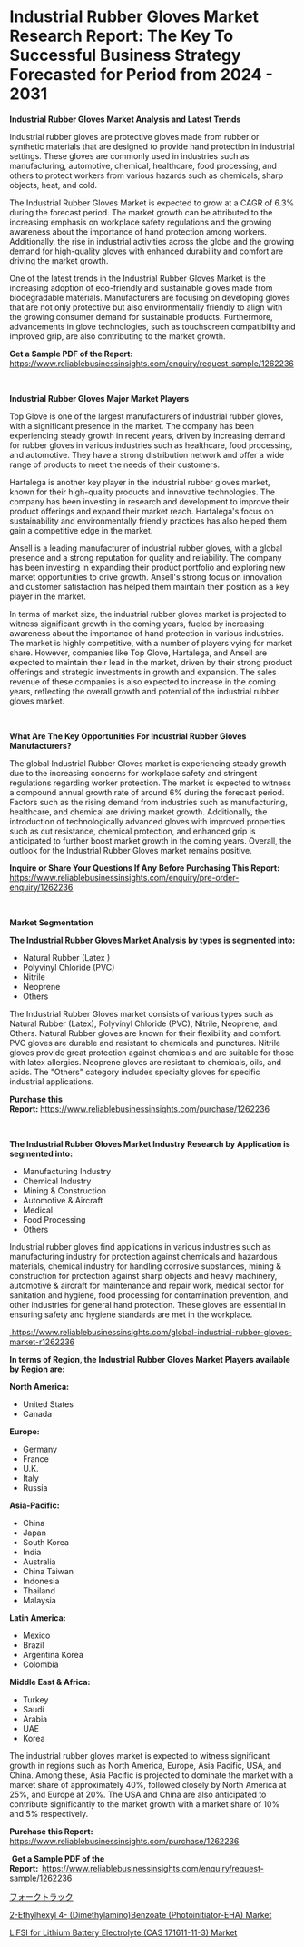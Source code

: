 <p><h1>Industrial Rubber Gloves Market Research Report: The Key To Successful Business Strategy Forecasted for Period from 2024 - 2031</h1></p><p><strong>Industrial Rubber Gloves Market Analysis and Latest Trends</strong></p>
<p><p>Industrial rubber gloves are protective gloves made from rubber or synthetic materials that are designed to provide hand protection in industrial settings. These gloves are commonly used in industries such as manufacturing, automotive, chemical, healthcare, food processing, and others to protect workers from various hazards such as chemicals, sharp objects, heat, and cold.</p><p>The Industrial Rubber Gloves Market is expected to grow at a CAGR of 6.3% during the forecast period. The market growth can be attributed to the increasing emphasis on workplace safety regulations and the growing awareness about the importance of hand protection among workers. Additionally, the rise in industrial activities across the globe and the growing demand for high-quality gloves with enhanced durability and comfort are driving the market growth.</p><p>One of the latest trends in the Industrial Rubber Gloves Market is the increasing adoption of eco-friendly and sustainable gloves made from biodegradable materials. Manufacturers are focusing on developing gloves that are not only protective but also environmentally friendly to align with the growing consumer demand for sustainable products. Furthermore, advancements in glove technologies, such as touchscreen compatibility and improved grip, are also contributing to the market growth.</p></p>
<p><strong>Get a Sample PDF of the Report:&nbsp;</strong> <a href="https://www.reliablebusinessinsights.com/enquiry/request-sample/1262236">https://www.reliablebusinessinsights.com/enquiry/request-sample/1262236</a></p>
<p>&nbsp;</p>
<p><strong>Industrial Rubber Gloves Major Market Players</strong></p>
<p><p>Top Glove is one of the largest manufacturers of industrial rubber gloves, with a significant presence in the market. The company has been experiencing steady growth in recent years, driven by increasing demand for rubber gloves in various industries such as healthcare, food processing, and automotive. They have a strong distribution network and offer a wide range of products to meet the needs of their customers.</p><p>Hartalega is another key player in the industrial rubber gloves market, known for their high-quality products and innovative technologies. The company has been investing in research and development to improve their product offerings and expand their market reach. Hartalega's focus on sustainability and environmentally friendly practices has also helped them gain a competitive edge in the market.</p><p>Ansell is a leading manufacturer of industrial rubber gloves, with a global presence and a strong reputation for quality and reliability. The company has been investing in expanding their product portfolio and exploring new market opportunities to drive growth. Ansell's strong focus on innovation and customer satisfaction has helped them maintain their position as a key player in the market.</p><p>In terms of market size, the industrial rubber gloves market is projected to witness significant growth in the coming years, fueled by increasing awareness about the importance of hand protection in various industries. The market is highly competitive, with a number of players vying for market share. However, companies like Top Glove, Hartalega, and Ansell are expected to maintain their lead in the market, driven by their strong product offerings and strategic investments in growth and expansion. The sales revenue of these companies is also expected to increase in the coming years, reflecting the overall growth and potential of the industrial rubber gloves market.</p></p>
<p>&nbsp;</p>
<p><strong>What Are The Key Opportunities For Industrial Rubber Gloves Manufacturers?</strong></p>
<p><p>The global Industrial Rubber Gloves market is experiencing steady growth due to the increasing concerns for workplace safety and stringent regulations regarding worker protection. The market is expected to witness a compound annual growth rate of around 6% during the forecast period. Factors such as the rising demand from industries such as manufacturing, healthcare, and chemical are driving market growth. Additionally, the introduction of technologically advanced gloves with improved properties such as cut resistance, chemical protection, and enhanced grip is anticipated to further boost market growth in the coming years. Overall, the outlook for the Industrial Rubber Gloves market remains positive.</p></p>
<p><strong>Inquire or Share Your Questions If Any Before Purchasing This Report:</strong> <a href="https://www.reliablebusinessinsights.com/enquiry/pre-order-enquiry/1262236">https://www.reliablebusinessinsights.com/enquiry/pre-order-enquiry/1262236</a></p>
<p>&nbsp;</p>
<p><strong>Market Segmentation</strong></p>
<p><strong>The Industrial Rubber Gloves Market Analysis by types is segmented into:</strong></p>
<p><ul><li>Natural Rubber (Latex )</li><li>Polyvinyl Chloride (PVC)</li><li>Nitrile</li><li>Neoprene</li><li>Others</li></ul></p>
<p><p>The Industrial Rubber Gloves market consists of various types such as Natural Rubber (Latex), Polyvinyl Chloride (PVC), Nitrile, Neoprene, and Others. Natural Rubber gloves are known for their flexibility and comfort. PVC gloves are durable and resistant to chemicals and punctures. Nitrile gloves provide great protection against chemicals and are suitable for those with latex allergies. Neoprene gloves are resistant to chemicals, oils, and acids. The "Others" category includes specialty gloves for specific industrial applications.</p></p>
<p><strong>Purchase this Report:&nbsp;</strong><a href="https://www.reliablebusinessinsights.com/purchase/1262236">https://www.reliablebusinessinsights.com/purchase/1262236</a></p>
<p>&nbsp;</p>
<p><strong>The Industrial Rubber Gloves Market Industry Research by Application is segmented into:</strong></p>
<p><ul><li>Manufacturing Industry</li><li>Chemical Industry</li><li>Mining & Construction</li><li>Automotive & Aircraft</li><li>Medical</li><li>Food Processing</li><li>Others</li></ul></p>
<p><p>Industrial rubber gloves find applications in various industries such as manufacturing industry for protection against chemicals and hazardous materials, chemical industry for handling corrosive substances, mining & construction for protection against sharp objects and heavy machinery, automotive & aircraft for maintenance and repair work, medical sector for sanitation and hygiene, food processing for contamination prevention, and other industries for general hand protection. These gloves are essential in ensuring safety and hygiene standards are met in the workplace.</p></p>
<p><a href="https://www.reliablebusinessinsights.com/global-industrial-rubber-gloves-market-r1262236">&nbsp;https://www.reliablebusinessinsights.com/global-industrial-rubber-gloves-market-r1262236</a></p>
<p><strong>In terms of Region, the Industrial Rubber Gloves Market Players available by Region are:</strong></p>
<p>
    <p> <strong> North America: </strong>
        <ul>
            <li>United States</li>
            <li>Canada</li>
        </ul>
        </p> 
    <p> <strong> Europe: </strong>
        <ul>
            <li>Germany</li>
            <li>France</li>
            <li>U.K.</li>
            <li>Italy</li>
            <li>Russia</li>
        </ul>
        </p> 
    <p> <strong> Asia-Pacific: </strong>
        <ul>
            <li>China</li>
            <li>Japan</li>
            <li>South Korea</li>
            <li>India</li>
            <li>Australia</li>
            <li>China Taiwan</li>
            <li>Indonesia</li>
            <li>Thailand</li>
            <li>Malaysia</li>
        </ul>
        </p> 
    <p> <strong> Latin America: </strong>
        <ul>
            <li>Mexico</li>
            <li>Brazil</li>
            <li>Argentina Korea</li>
            <li>Colombia</li>
        </ul>
        </p> 
    <p> <strong> Middle East & Africa: </strong>
        <ul>
            <li>Turkey</li>
            <li>Saudi</li>
            <li>Arabia</li>
            <li>UAE</li>
            <li>Korea</li>
        </ul>
    </p>
    </p>
<p><p>The industrial rubber gloves market is expected to witness significant growth in regions such as North America, Europe, Asia Pacific, USA, and China. Among these, Asia Pacific is projected to dominate the market with a market share of approximately 40%, followed closely by North America at 25%, and Europe at 20%. The USA and China are also anticipated to contribute significantly to the market growth with a market share of 10% and 5% respectively.</p></p>
<p><strong>Purchase this Report: </strong><a href="https://www.reliablebusinessinsights.com/purchase/1262236">https://www.reliablebusinessinsights.com/purchase/1262236</a></p>
<p>&nbsp;<strong>Get a Sample PDF of the Report:&nbsp;&nbsp;</strong><a href="https://www.reliablebusinessinsights.com/enquiry/request-sample/1262236">https://www.reliablebusinessinsights.com/enquiry/request-sample/1262236</a></p>
<p><strong></strong></p>
<p><p><a href="https://github.com/mohamedbakry57/Market-Research-Report-List-5/blob/main/98996756434.md">フォークトラック</a></p><p><a href="https://github.com/jakobeblake56/Market-Research-Report-List-1/blob/main/2-ethylhexyl-4-dimethylaminobenzoate-photoinitiator-eha-market.md">2-Ethylhexyl 4- (Dimethylamino)Benzoate (Photoinitiator-EHA) Market</a></p><p><a href="https://www.linkedin.com/pulse/evaluating-global-lifsi-lithium-battery-electrolyte-cas-rrh2e?trackingId=H%2BDB%2BtVDsWjAe3zqCGw9LQ%3D%3D">LiFSI for Lithium Battery Electrolyte (CAS 171611-11-3) Market</a></p></p>